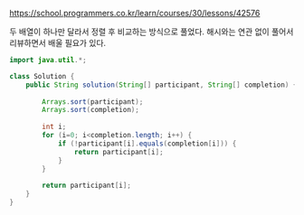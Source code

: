 https://school.programmers.co.kr/learn/courses/30/lessons/42576

두 배열이 하나만 달라서 정렬 후 비교하는 방식으로 풀었다.
해시와는 연관 없이 풀어서 리뷰하면서 배울 필요가 있다.

```java
import java.util.*;

class Solution {
    public String solution(String[] participant, String[] completion) {
        
        Arrays.sort(participant);
        Arrays.sort(completion);
        
        int i;
        for (i=0; i<completion.length; i++) {
            if (!participant[i].equals(completion[i])) {
                return participant[i];
            }
        }
        
        return participant[i];
    }
}
```